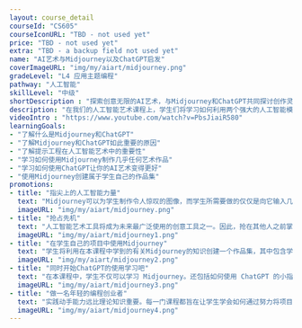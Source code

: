 ```yaml
---
layout: course_detail
courseId: "CS605"
courseIconURL: "TBD - not used yet"
price: "TBD - not used yet"
extra: "TBD - a backup field not used yet"
name: "AI艺术与Midjourney以及ChatGPT启发"
coverImageURL: "img/my/aiart/midjourney.png"
gradeLevel: "L4 应用主题编程"
pathway: "人工智能"
skillLevel: "中级"
shortDescription : "探索创意无限的AI艺术，与Midjourney和ChatGPT共同探讨创作灵感！"
description: "在我们的人工智能艺术课程上，学生们将学习如何利用两个强大的人工智能模型，用仅仅几个关键词就能创作出令人惊叹的艺术作品。Midjourney将担任人工智能画家，而ChatGPT将培训学生如何正确制作艺术提示关键词。"
videoIntro : "https://www.youtube.com/watch?v=PbsJiaiR580"
learningGoals:
- "了解什么是Midjourney和ChatGPT"
- "了解Midjourney和ChatGPT如此重要的原因"
- "了解提示工程在人工智能艺术中的重要性"
- "学习如何使用Midjourney制作几乎任何艺术作品"
- "学习如何使用ChatGPT让你的AI艺术变得更好"
- "使用Midjourney创建属于学生自己的作品集"
promotions:
- title: "指尖上的人工智能力量"
  text: "Midjourney可以为学生制作令人惊叹的图像，而学生所需要做的仅仅是向它输入几个关键词。通过专业提示，学生还可以让它做更多的事情。"
  imageURL: "img/my/aiart/midjourney.png"
- title: "抢占先机"
  text: "人工智能艺术工具将成为未来最广泛使用的创意工具之一。因此，抢在其他人之前掌握它，才能抢占先机！"
  imageURL: "img/my/aiart/midjourney1.png"
- title: "在学生自己的项目中使用Midjourney"
  text: "学生将利用在本课程中学到的有关Midjourney的知识创建一个作品集，其中包含学生所有令人惊叹的人工智能艺术作品"
  imageURL: "img/my/aiart/midjourney2.png"
- title: "同时开始ChatGPT的使用学习吧"
  text: "在本课程中，学生不仅可以学习 Midjourney。还包括如何使用 ChatGPT 的小指南，这是一个同样庞大而强大的人工智能工具，学生应该知道如何使用。"
  imageURL: "img/my/aiart/midjourney3.png"
- title: "做一名年轻的编程创业者"
  text: "实践动手能力远比理论知识重要。每一门课程都旨在让学生学会如何通过努力将项目创意变为现实。在这些挑战中，年轻的小企业家们得到了锻炼。"
  imageURL: "img/my/aiart/midjourney4.png"
---
```

